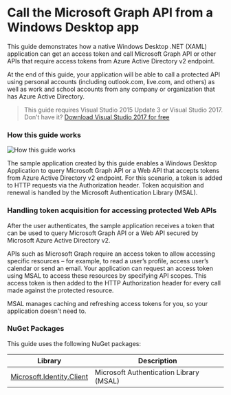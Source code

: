 
# Call the Microsoft Graph API from a Windows Desktop app

This guide demonstrates how a native Windows Desktop .NET (XAML) application can get an access token and call Microsoft Graph API or other APIs that require access tokens from Azure Active Directory v2 endpoint.

At the end of this guide, your application will be able to call a protected API using personal accounts (including outlook.com, live.com, and others) as well as work and school accounts from any company or organization that has Azure Active Directory.  

> This guide requires Visual Studio 2015 Update 3 or Visual Studio 2017.  Don’t have it? [Download Visual Studio 2017 for free](https://www.visualstudio.com/downloads/)

### How this guide works

![How this guide works](media/active-directory-develop-guidedsetup-windowsdesktop-intro/windesktophowitworks.png)

The sample application created by this guide enables a Windows Desktop Application to query Microsoft Graph API or a Web API that accepts tokens from Azure Active Directory v2 endpoint. For this scenario, a token is added to HTTP requests via the Authorization header. Token acquisition and renewal is handled by the Microsoft Authentication Library (MSAL).


### Handling token acquisition for accessing protected Web APIs

After the user authenticates, the sample application receives a token that can be used to query Microsoft Graph API or a Web API secured by Microsoft Azure Active Directory v2.

APIs such as Microsoft Graph require an access token to allow accessing specific resources – for example, to read a user’s profile, access user’s calendar or send an email. Your application can request an access token using MSAL to access these resources by specifying API scopes. This access token is then added to the HTTP Authorization header for every call made against the protected resource. 

MSAL manages caching and refreshing access tokens for you, so your application doesn't need to.


### NuGet Packages

This guide uses the following NuGet packages:

|Library|Description|
|---|---|
|[Microsoft.Identity.Client](https://www.nuget.org/packages/Microsoft.Identity.Client)|Microsoft Authentication Library (MSAL)|

